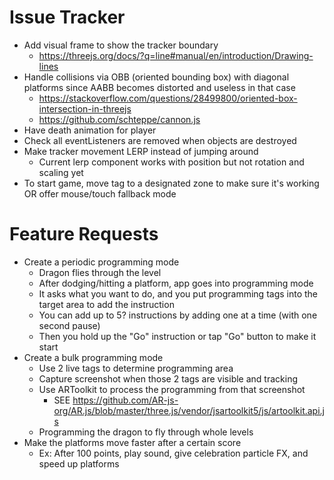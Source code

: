 # Issue Tracker

- Add visual frame to show the tracker boundary
  - https://threejs.org/docs/?q=line#manual/en/introduction/Drawing-lines
- Handle collisions via OBB (oriented bounding box) with diagonal platforms since AABB becomes distorted and useless in that case
  - https://stackoverflow.com/questions/28499800/oriented-box-intersection-in-threejs
  - https://github.com/schteppe/cannon.js
- Have death animation for player
- Check all eventListeners are removed when objects are destroyed
- Make tracker movement LERP instead of jumping around
  - Current lerp component works with position but not rotation and scaling yet
- To start game, move tag to a designated zone to make sure it's working OR offer mouse/touch fallback mode

# Feature Requests

- Create a periodic programming mode
  - Dragon flies through the level
  - After dodging/hitting a platform, app goes into programming mode
  - It asks what you want to do, and you put programming tags into the target area to add the instruction
  - You can add up to 5? instructions by adding one at a time (with one second pause)
  - Then you hold up the "Go" instruction or tap "Go" button to make it start
- Create a bulk programming mode
  - Use 2 live tags to determine programming area
  - Capture screenshot when those 2 tags are visible and tracking
  - Use ARToolkit to process the programming from that screenshot
    - SEE https://github.com/AR-js-org/AR.js/blob/master/three.js/vendor/jsartoolkit5/js/artoolkit.api.js
  - Programming the dragon to fly through whole levels
- Make the platforms move faster after a certain score
  - Ex: After 100 points, play sound, give celebration particle FX, and speed up platforms